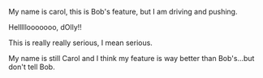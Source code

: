 
My name is carol, this is Bob's feature, but I am driving and pushing.

Helllllooooooo, dOlly!!

This is really really serious, I mean serious. 

My name is still Carol and I think my feature is way better than Bob's...but don't tell Bob.